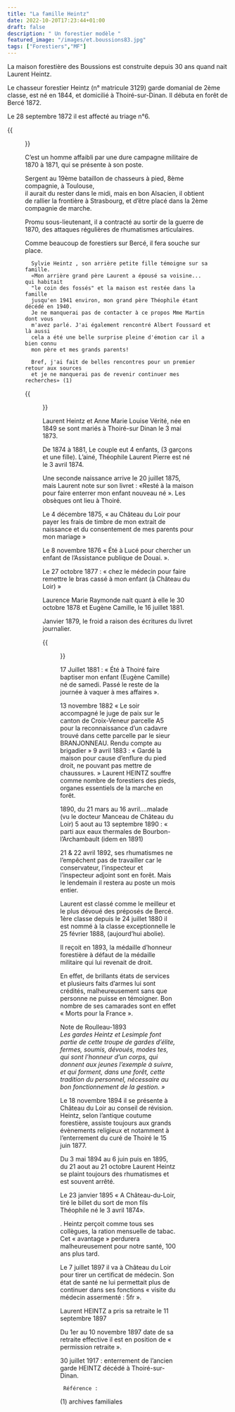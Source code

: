 ```yaml
---
title: "La famille Heintz"
date: 2022-10-20T17:23:44+01:00
draft: false
description: " Un forestier modèle "
featured_image: "/images/et.boussions83.jpg"
tags: ["Forestiers","MF"]
---
```

  

La maison forestière des Boussions est construite depuis 30 ans 
quand nait Laurent Heintz.

Le chasseur forestier Heintz (n° matricule 3129) garde domanial 
de 2ème classe, est né en 1844, et domicilié à Thoiré-sur-Dinan. 
Il débuta en forêt de Bercé 1872.

Le 28 septembre 1872 il est affecté au triage n°6.

{{<figure src="/images/articles/laurent001.jpg" title="Laurent Heintz">}}

C’est un homme affaibli par une dure campagne militaire de 1870 à 1871, 
  qui se présente à son poste.
  
Sergent au 19ème bataillon de chasseurs à pied, 8ème compagnie, à Toulouse,  
  il aurait du rester dans le midi, mais en bon Alsacien, 
  il obtient de rallier la frontière à Strasbourg, et d’être placé dans
  la 2ème compagnie de marche.
  
Promu sous-lieutenant, il a contracté au sortir de la guerre de 1870,
  des attaques régulières de rhumatismes articulaires. 
  
Comme beaucoup de forestiers sur Bercé, il fera souche sur place.

      Sylvie Heintz , son arrière petite fille témoigne sur sa famille.
      «Mon arrière grand père Laurent a épousé sa voisine... qui habitait 
      "le coin des fossés" et la maison est restée dans la famille 
      jusqu'en 1941 environ, mon grand père Théophile étant décédé en 1940.
      Je ne manquerai pas de contacter à ce propos Mme Martin dont vous
      m'avez parlé. J'ai également rencontré Albert Foussard et là aussi
      cela a été une belle surprise pleine d'émotion car il a bien connu
      mon père et mes grands parents! 
  
      Bref, j'ai fait de belles rencontres pour un premier retour aux sources
      et je ne manquerai pas de revenir continuer mes recherches» (1)


{{<figure src="/images/articles/boussions528.jpg" title="Les deux familles font souche au plus près">}}

Laurent Heintz et Anne Marie Louise Vérité, née en 1849 se sont mariés 
  à Thoiré-sur Dinan le 3 mai 1873.

De 1874 à 1881, 
Le couple eut 4 enfants, (3 garçons et une fille).
L’ainé, Théophile Laurent Pierre est né le 3 avril 1874.
  
Une seconde naissance arrive le 20 juillet 1875, 
  mais Laurent note sur son livret :
 «Resté à la maison pour faire enterrer mon enfant nouveau né ». 
  Les obsèques ont lieu à Thoiré.
  
Le 4 décembre 1875, « au Château du Loir pour payer les frais de timbre
  de mon extrait de naissance et du consentement de mes parents pour mon mariage »

Le 8 novembre 1876 « Été à Lucé pour chercher un enfant de l’Assistance publique de Douai. ».
  
Le 27 octobre 1877 : « chez le médecin pour faire remettre le bras cassé à mon enfant (à Château du Loir) »

Laurence Marie Raymonde nait quant à elle le 30 octobre 1878 et Eugène Camille, le 16 juillet 1881.

Janvier 1879, le froid a raison des écritures du livret journalier.

{{<figure src="/images/articles/ecritureheintz.jpg" title="La dérive de l’écriture">}}


17 Juillet 1881 : « Été à Thoiré faire baptiser mon enfant (Eugène Camille) né de samedi.
  Passé le reste de la journée à vaquer à mes affaires ». 


13 novembre 1882 
« Le soir accompagné le juge de paix sur le canton de
Croix-Veneur parcelle A5 pour la reconnaissance d’un cadavre trouvé 
dans cette parcelle par le sieur BRANJONNEAU. Rendu compte au brigadier » 
9 avril 1883 : « Gardé la maison pour cause d’enflure du pied droit,
ne pouvant pas mettre de chaussures. » Laurent HEINTZ souffre comme
nombre de forestiers des pieds, organes essentiels de la marche  en forêt. 

1890, du 21 mars au 16 avril….malade (vu le docteur Manceau de Château du Loir)
5 aout au 13 septembre 1890 : 
  « parti aux eaux thermales de Bourbon-l’Archambault (idem en 1891)

21 & 22 avril 1892,  ses rhumatismes ne l’empêchent  pas de travailler
  car le conservateur, l’inspecteur et l’inspecteur adjoint sont en forêt.
  Mais le lendemain il restera au poste un mois entier.
  
Laurent est classé comme le meilleur et le plus dévoué des préposés de Bercé. 
1ère classe depuis le 24 juillet 1880 il est nommé à la classe exceptionnelle
  le 25 février 1888, (aujourd’hui abolie).
  
Il reçoit en 1893, la médaille d’honneur forestière à défaut de la médaille
  militaire qui lui revenait de droit. 
  
En effet, de brillants états de services et plusieurs faits d’armes lui sont
  crédités, malheureusement sans que personne ne puisse en témoigner. 
Bon nombre de ses camarades sont en effet « Morts pour la France ».

  
Note de Roulleau-1893   
*Les gardes Heintz et Lesimple font partie de cette troupe de gardes d’élite, 
  fermes, soumis, dévoués, modes tes, qui sont l’honneur d’un corps, qui donnent
  aux jeunes l’exemple à suivre, et qui forment, dans une forêt, cette tradition 
  du personnel, nécessaire au bon fonctionnement de la gestion. »* 

  
Le 18 novembre 1894 il se présente à Château du Loir au conseil de révision.
Heintz, selon l’antique coutume forestière, assiste toujours aux grands
  évènements religieux et notamment  à l’enterrement du curé de Thoiré le 15 juin 1877.


Du 3 mai 1894 au 6 juin puis en 1895, du 21 aout au 21 octobre Laurent Heintz 
  se plaint toujours des rhumatismes et est souvent arrêté.


 Le 23 janvier 1895 « A Château-du-Loir, tiré le billet du sort de mon 
  fils Théophile né le 3 avril 1874».
    
. 
Heintz perçoit comme tous ses collègues, la ration mensuelle de tabac.
  Cet « avantage » perdurera malheureusement  pour notre santé, 100 ans plus tard. 
  
Le 7 juillet 1897 il va à Château du Loir pour tirer un certificat de médecin.
Son état de santé ne lui permettait plus de continuer dans ses fonctions
 « visite du médecin assermenté : 5fr ».
  
Laurent HEINTZ a pris sa retraite le 11 septembre 1897
  
Du 1er au 10 novembre 1897 date de sa retraite effective il est 
  en position de « permission retraite ».
  
30 juillet 1917 : enterrement de l’ancien garde HEINTZ décédé à Thoiré-sur-Dinan. 
  
     Référence : 

(1)	archives familiales

